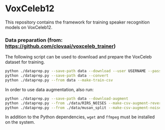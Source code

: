 # VoxCeleb12

This repository contains the framework for training speaker recognition models on VoxCeleb12.

### Data preparation (from: https://github.com/clovaai/voxceleb_trainer)

The following script can be used to download and prepare the VoxCeleb dataset for training.

```bash
python ./dataprep.py --save-path data --download --user USERNAME --password PASSWORD
python ./dataprep.py --save-path data --convert
python ./dataprep.py --from data --make-train-csv
```
In order to use data augmentation, also run:

```bash
python ./dataprep.py --save-path data --download-augment
python ./dataprep.py --from ./data/RIRS_NOISES --make-csv-augment-reverb
python ./dataprep.py --from ./data/musan_split --make-csv-augment-noise
```

In addition to the Python dependencies, `wget` and `ffmpeg` must be installed on the system.
